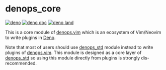 # denops_core


[![deno](https://github.com/vim-denops/denops.vim/workflows/deno/badge.svg)](https://github.com/vim-denops/denops.vim/actions?query=workflow%3Adeno)
[![deno doc](https://doc.deno.land/badge.svg)](https://doc.deno.land/https/deno.land/x/denops_core/mod.ts)
[![deno land](http://img.shields.io/badge/available%20on-deno.land/x-lightgrey.svg?logo=deno)](https://deno.land/x/denops_core)

This is a core module of [denops.vim][denops.vim] which is an ecosystem of
Vim/Neovim to write plugins in [Deno][deno].

Note that most of users should use [denops_std][denops_std] module instead to
write plugins of [denops.vim][denops.vim]. This module is designed as a core
layer of [denops_std][denops_std] so using this module directly from plugins is
strongly dis-recommended.

[deno]: https://deno.land/
[denops.vim]: https://github.com/vim-denops/denops.vim
[denops_std]: https://deno.land/x/denops_std

